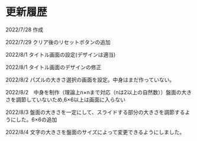 # 更新履歴

2022/7/28 作成

2022/7/29 クリア後のリセットボタンの追加

2022/8/1  タイトル画面の設定(デザインは適当)

2022/8/1  タイトル画面のデザインの修正

2022/8/2  パズルの大きさ選択の画面を設定。中身はまだ作っていない。

2022/8/2　中身を制作（理論上n×nまで対応（nは2以上の自然数））盤面の大きさを調節していないため,6×6以上は画面に入らない

2022/8/3 盤面の大きさを一定にして、スライドする部分の大きさを調節するようにした。6×6の追加

2022/8/4 文字の大きさを盤面のサイズによって変更できるようにしました。

